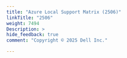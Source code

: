 ```yaml
---
title: "Azure Local Support Matrix (2506)"
linkTitle: "2506"
weight: 7494
Description: >
hide_feedback: true
comment: "Copyright © 2025 Dell Inc."

---
```


